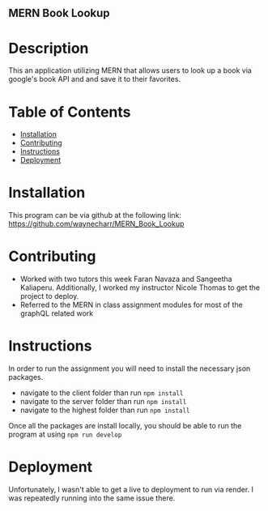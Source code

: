 ## MERN Book Lookup

# Description

This an application utilizing MERN that allows users to look up a book via google's book API and and save it to their favorites. 

# Table of Contents

- [Installation](#installation)
- [Contributing](#contributing)
- [Instructions](#instructions)
- [Deployment](#deployment)

# Installation 

This program can be via github at the following link: https://github.com/waynecharr/MERN_Book_Lookup

# Contributing

- Worked with two tutors this week Faran Navaza and Sangeetha Kaliaperu. Additionally, I worked my instructor Nicole Thomas to get the project to deploy. 
- Referred to the MERN in class assignment modules for most of the graphQL related work

# Instructions

In order to run the assignment you will need to install the necessary json packages. 

- navigate to the client folder than run ```npm install```
- navigate to the server folder than run ```npm install```
- navigate to the highest folder than run ```npm install```

Once all the packages are install locally, you should be able to run the program at using ```npm run develop```

# Deployment 

Unfortunately, I wasn't able to get a live to deployment to run via render. I was repeatedly running into the same issue there. 